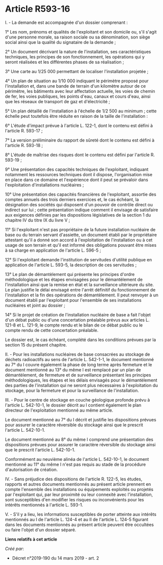 # Article R593-16

I. - La demande est accompagnée d'un dossier comprenant :

1° Les nom, prénoms et qualités de l'exploitant et son domicile ou, s'il s'agit d'une personne morale, sa raison sociale ou
sa dénomination, son siège social ainsi que la qualité du signataire de la demande ;

2° Un document décrivant la nature de l'installation, ses caractéristiques techniques, les principes de son fonctionnement,
les opérations qui y seront réalisées et les différentes phases de sa réalisation ;

3° Une carte au 1/25 000 permettant de localiser l'installation projetée ;

4° Un plan de situation au 1/10 000 indiquant le périmètre proposé pour l'installation et, dans une bande de terrain d'un
kilomètre autour de ce périmètre, les bâtiments avec leur affectation actuelle, les voies de chemin de fer, les voies
publiques, les points d'eau, canaux et cours d'eau, ainsi que les réseaux de transport de gaz et d'électricité ;

5° Un plan détaillé de l'installation à l'échelle de 1/2 500 au minimum ; cette échelle peut toutefois être réduite en raison
de la taille de l'installation :

6° L'étude d'impact prévue à l'article L. 122-1, dont le contenu est défini à l'article R. 593-17 ;

7° La version préliminaire du rapport de sûreté dont le contenu est défini à l'article R. 593-18 ;

8° L'étude de maîtrise des risques dont le contenu est défini par l'article R. 593-19 ;

9° Une présentation des capacités techniques de l'exploitant, indiquant notamment les ressources techniques dont il dispose,
l'organisation mise en place dans ce domaine et l'expérience dont il peut se prévaloir dans l'exploitation d'installations
nucléaires ;

10° Une présentation des capacités financières de l'exploitant, assortie des comptes annuels des trois derniers exercices et,
le cas échéant, la désignation des sociétés qui disposent d'un pouvoir de contrôle direct ou indirect sur lui ; cette
présentation indique comment il envisage de satisfaire aux exigences définies par les dispositions législatives de la section
1 du chapitre IV du titre IX du livre V ;

11° Si l'exploitant n'est pas propriétaire de la future installation nucléaire de base ou du terrain servant d'assiette, un
document établi par le propriétaire attestant qu'il a donné son accord à l'exploitation de l'installation ou à cet usage de
son terrain et qu'il est informé des obligations pouvant être mises à sa charge en application de l'article L. 596-5 ;

12° Si l'exploitant demande l'institution de servitudes d'utilité publique en application de l'article L. 593-5, la
description de ces servitudes ;

13° Le plan de démantèlement qui présente les principes d'ordre méthodologique et les étapes envisagées pour le démantèlement
de l'installation ainsi que la remise en état et la surveillance ultérieure du site. Le plan justifie le délai envisagé entre
l'arrêt définitif du fonctionnement de l'installation et la fin des opérations de démantèlement. Il peut renvoyer à un
document établi par l'exploitant pour l'ensemble de ses installations nucléaires et joint au dossier ;

14° Si le projet de création de l'installation nucléaire de base a fait l'objet d'un débat public ou d'une concertation
préalable prévus aux articles L. 121-8 et L. 121-9, le compte rendu et le bilan de ce débat public ou le compte rendu de
cette concertation préalable.

Le dossier est, le cas échéant, complété dans les conditions prévues par la section 15 du présent chapitre.

II. - Pour les installations nucléaires de base consacrées au stockage de déchets radioactifs au sens de l'article L.
542-1-1, le document mentionné au 7° du I couvre également la phase de long terme après fermeture et le document mentionné au
13° du même I est remplacé par un plan de démantèlement, de fermeture et de surveillance présentant les principes
méthodologiques, les étapes et les délais envisagés pour le démantèlement des parties de l'installation qui ne seront plus
nécessaires à l'exploitation du stockage, pour la fermeture et pour la surveillance de l'installation.

III. - Pour le centre de stockage en couche géologique profonde prévu à l'article L. 542-10-1, le dossier décrit au I
contient également le plan directeur de l'exploitation mentionné au même article.

Le document mentionné au 7° du I décrit et justifie les dispositions prévues pour assurer le caractère réversible du stockage
ainsi que le prescrit l'article L. 542-10-1.

Le document mentionné au 8° du même I comprend une présentation des dispositions prévues pour assurer le caractère réversible
du stockage ainsi que le prescrit l'article L. 542-10-1.

Conformément au neuvième alinéa de l'article L. 542-10-1, le document mentionné au 11° du même I n'est pas requis au stade de
la procédure d'autorisation de création.

IV. - Sans préjudice des dispositions de l'article R. 122-5, les études, rapports et autres documents mentionnés au présent
article prennent en compte l'ensemble des installations ou équipements exploités ou projetés par l'exploitant qui, par leur
proximité ou leur connexité avec l'installation, sont susceptibles d'en modifier les risques ou inconvénients pour les
intérêts mentionnés à l'article L. 593-1.

V. - S'il y a lieu, les informations susceptibles de porter atteinte aux intérêts mentionnés au I de l'article L. 124-4 et au
II de l'article L. 124-5 figurant dans les documents mentionnés au présent article peuvent être occultées ou faire l'objet
d'un dossier séparé.

**Liens relatifs à cet article**

_Créé par_:

  - Décret n°2019-190 du 14 mars 2019 - art. 2
